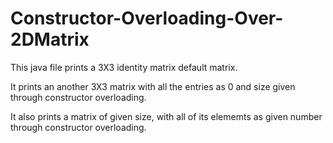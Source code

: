 # Constructor-Overloading-Over-2DMatrix
This java file prints a 3X3 identity matrix default matrix.

It prints an another 3X3 matrix with all the entries as 0 and size given through constructor overloading.

It also prints a matrix of given size, with all of its elememts as given number through constructor overloading.
